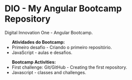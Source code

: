 # DIO - My Angular Bootcamp Repository
Digital Innovation One - Angular Bootcamp. 

<ul>
<b>Atividades do Bootcamp:</b>
<li>Primeiro desafio - Criando o primeiro repositório.</li>
<li>JavaScript - aulas e desafios.</li>
</ul>


<ul>
<b>Bootcamp Activities:</b>
<li>First challenge: Git/GitHub - Creating the first repository.</li>
<li>Javascript - classes and challenges.</li>
</ul>
